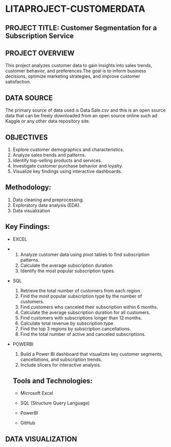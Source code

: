 # LITAPROJECT-CUSTOMERDATA

## PROJECT TITLE: Customer Segmentation for a Subscription Service

## PROJECT OVERVIEW
This project analyzes customer data to gain insights into sales trends, customer behavior, and preferences.The goal is to inform business decisions, optimize marketing strategies, and improve customer satisfaction.


## DATA SOURCE
The primary source of data used is Data Sale.csv and this is an open source data that can be freely downloaded from an open source online such ad Kaggle or any other data repository site.

## OBJECTIVES
1. Explore customer demographics and characteristics.
2. Analyze sales trends and patterns.
3. Identify top-selling products and services.
4. Investigate customer purchase behavior and loyalty.
5. Visualize key findings using interactive dashboards.

## Methodology:

1. Data cleaning and preprocessing.
2. Exploratory data analysis (EDA).
3. Data visualization 

## Key Findings:

- EXCEL
- 1. Analyze customer data using pivot tables to find subscription patterns.
  2. Calculate the average subscription duration
  3. Identify the most popular subscription types.

- SQL
  1. Retrieve the total number of customers from each region.
  2. Find the most popular subscription type by the number of customers.
  3. Find customers who canceled their subscription within 6 months.
  4. Calculate the average subscription duration for all customers.
  5. Find customers with subscriptions longer than 12 months.
  6. Calculate total revenue by subscription type.
  7. Find the top 3 regions by subscription cancellations.
  8. Find the total number of active and canceled subscriptions.
 
- POWERBI

  1. Build a Power BI dashboard that visualizes key customer segments, cancellations, and subscription trends.
  2. Include slicers for interactive analysis.
 
  ## Tools and Technologies:

  - Microsoft Excel
    
  - SQL (Structure Query Language)
    
  - PowerBI
 
  - GitHub

## DATA VISUALIZATION
